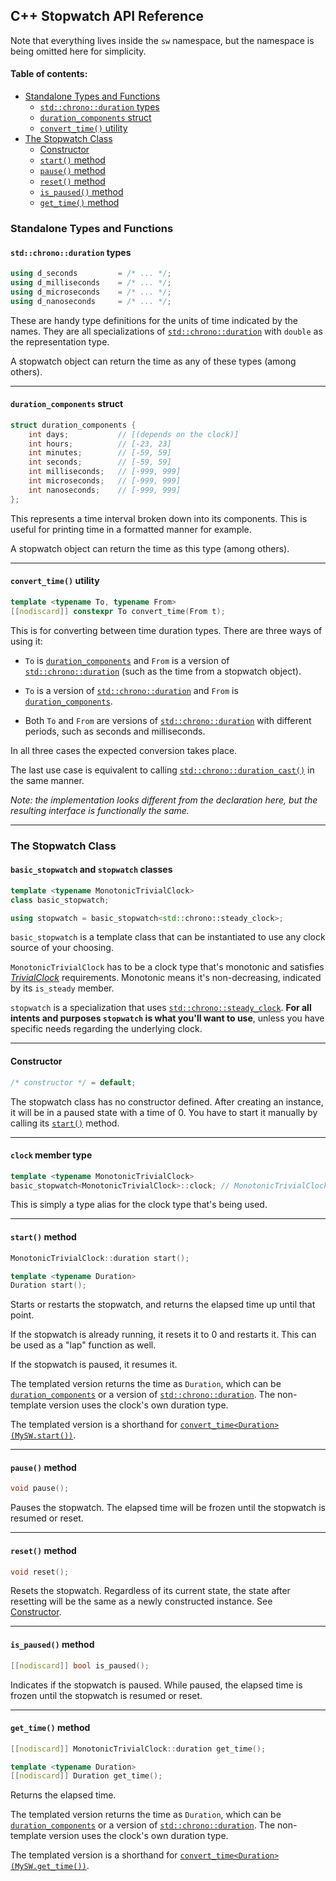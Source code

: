 ## C++ Stopwatch API Reference


Note that everything lives inside the `sw` namespace, but the namespace is being omitted here for simplicity.

#### Table of contents:
  * [Standalone Types and Functions](#standalone-types-and-functions)
    * [`std::chrono::duration` types](#stdchronoduration-types)
    * [`duration_components` struct](#duration_components-struct)
    * [`convert_time()` utility](#convert_time-utility)
  * [The Stopwatch Class](#the-stopwatch-class)
    * [Constructor](#constructor)
    * [`start()` method](#start-method)
    * [`pause()` method](#pause-method)
    * [`reset()` method](#reset-method)
    * [`is_paused()` method](#is_paused-method)
    * [`get_time()` method](#get_time-method)


### Standalone Types and Functions

#### `std::chrono::duration` types
```cpp
using d_seconds         = /* ... */;
using d_milliseconds    = /* ... */;
using d_microseconds    = /* ... */;
using d_nanoseconds     = /* ... */;
```
These are handy type definitions for the units of time indicated by the names. They are all specializations of [`std::chrono::duration`](https://en.cppreference.com/w/cpp/chrono/duration) with `double` as the representation type.

A stopwatch object can return the time as any of these types (among others).
___

#### `duration_components` struct
```cpp
struct duration_components {
    int days;           // [(depends on the clock)]
    int hours;          // [-23, 23]
    int minutes;        // [-59, 59]
    int seconds;        // [-59, 59]
    int milliseconds;   // [-999, 999]
    int microseconds;   // [-999, 999]
    int nanoseconds;    // [-999, 999]
};
```
This represents a time interval broken down into its components. This is useful for printing time in a formatted manner for example.

A stopwatch object can return the time as this type (among others).
___

#### `convert_time()` utility
```cpp
template <typename To, typename From>
[[nodiscard]] constexpr To convert_time(From t);
```
This is for converting between time duration types. There are three ways of using it:

 * `To` is [`duration_components`](#duration_components-struct) and `From` is a version of [`std::chrono::duration`](https://en.cppreference.com/w/cpp/chrono/duration) (such as the time from a stopwatch object).

 * `To` is a version of [`std::chrono::duration`](https://en.cppreference.com/w/cpp/chrono/duration) and `From` is [`duration_components`](#duration_components-struct).

 * Both `To` and `From` are versions of [`std::chrono::duration`](https://en.cppreference.com/w/cpp/chrono/duration) with different periods, such as seconds and milliseconds.

In all three cases the expected conversion takes place.

The last use case is equivalent to calling [`std::chrono::duration_cast()`](https://en.cppreference.com/w/cpp/chrono/duration/duration_cast) in the same manner.

*Note: the implementation looks different from the declaration here, but the resulting interface is functionally the same.*
___


### The Stopwatch Class

#### `basic_stopwatch` and `stopwatch` classes
```cpp
template <typename MonotonicTrivialClock>
class basic_stopwatch;

using stopwatch = basic_stopwatch<std::chrono::steady_clock>;
```
`basic_stopwatch` is a template class that can be instantiated to use any clock source of your choosing.

`MonotonicTrivialClock` has to be a clock type that's monotonic and satisfies [*TrivialClock*](https://en.cppreference.com/w/cpp/named_req/TrivialClock) requirements. Monotonic means it's non-decreasing, indicated by its `is_steady` member.

`stopwatch` is a specialization that uses [`std::chrono::steady_clock`](https://en.cppreference.com/w/cpp/chrono/steady_clock). **For all intents and purposes `stopwatch` is what you'll want to use**, unless you have specific needs regarding the underlying clock.
___

#### Constructor
```cpp
/* constructor */ = default;
```
The stopwatch class has no constructor defined. After creating an instance, it will be in a paused state with a time of 0. You have to start it manually by calling its [`start()`](#start-method) method.
___

#### `clock` member type
```cpp
template <typename MonotonicTrivialClock>
basic_stopwatch<MonotonicTrivialClock>::clock; // MonotonicTrivialClock
```
This is simply a type alias for the clock type that's being used.
___

#### `start()` method
```cpp
MonotonicTrivialClock::duration start();

template <typename Duration>
Duration start();
```
Starts or restarts the stopwatch, and returns the elapsed time up until that point.

If the stopwatch is already running, it resets it to 0 and restarts it. This can be used as a "lap" function as well.

If the stopwatch is paused, it resumes it.

The templated version returns the time as `Duration`, which can be [`duration_components`](#duration_components-struct) or a version of [`std::chrono::duration`](https://en.cppreference.com/w/cpp/chrono/duration). The non-template version uses the clock's own duration type.

The templated version is a shorthand for [`convert_time<Duration>(MySW.start())`](#convert_time-utility).
___

#### `pause()` method
```cpp
void pause();
```
Pauses the stopwatch. The elapsed time will be frozen until the stopwatch is resumed or reset.
___

#### `reset()` method
```cpp
void reset();
```
Resets the stopwatch. Regardless of its current state, the state after resetting will be the same as a newly constructed instance. See [Constructor](#constructor).
___

#### `is_paused()` method
```cpp
[[nodiscard]] bool is_paused();
```
Indicates if the stopwatch is paused. While paused, the elapsed time is frozen until the stopwatch is resumed or reset.
___

#### `get_time()` method
```cpp
[[nodiscard]] MonotonicTrivialClock::duration get_time();

template <typename Duration>
[[nodiscard]] Duration get_time();
```
Returns the elapsed time.

The templated version returns the time as `Duration`, which can be [`duration_components`](#duration_components-struct) or a version of [`std::chrono::duration`](https://en.cppreference.com/w/cpp/chrono/duration). The non-template version uses the clock's own duration type.

The templated version is a shorthand for [`convert_time<Duration>(MySW.get_time())`](#convert_time-utility).